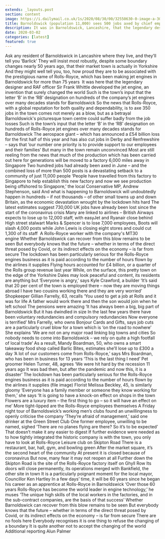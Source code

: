 ```yaml
---
extends: _layouts.post
section: content
image: https://i.dailymail.co.uk/1s/2020/08/30/00/32550630-0-image-a-30_1598744548103.jpg 
title: Barnoldswick (population 11,000) sees 500 jobs axed by chief employer Rolls-Royce 
description: It was in Barnoldswick, Lancashire, that the legendary designer and RAF officer Sir Frank Whittle developed the jet engine, an invention that surely changed the world 
date: 2020-03-02 
categories: [latest] 
featured: true 
--- 
```

Ask any resident of Barnoldswick in Lancashire where they live, and they’ll tell you ‘Barlick’ They will insist most robustly, despite some boundary changes nearly 50 years ago, that their market town is actually in Yorkshire
And they might well tell you, too, how proud they are to be associated with the prestigious name of Rolls-Royce, which has been making jet engines in Barnoldswick for more than 75 years 
It was here that the legendary designer and RAF officer Sir Frank Whittle developed the jet engine, an invention that surely changed the world
Such is the town’s input that the letter ‘B’ in the ‘RB’ designation on hundreds of the company’s jet engines over many decades stands for Barnoldswick
So the news that Rolls-Royce, with a global reputation for both quality and dependability, is to axe 350 jobs in the town comes not merely as a blow, but as a betrayal
Barnoldswick's picturesque town centre could suffer badly from the job losses Such is the town’s input that the letter ‘B’ in the ‘RB’ designation on hundreds of Rolls-Royce jet engines over many decades stands for Barnoldswick
The aerospace giant – which has announced a £54 billion loss for the first half of this year and has also cut jobs in Derby and Renfrewshire – says that ‘our number one priority is to provide support to our employees and their families’
But many in the town remain unconvinced Most are still reeling from the news that much of the production which has been carried out here for generations will be moved to a factory 6,000 miles away in Singapore
Two hundred jobs had already been axed in June – and the combined loss of more than 500 posts is a devastating setback to a community of just 11,000 people
‘People have travelled from this factory to Singapore to help establish this new factory and now we see production being offshored to Singapore,’ the local Conservative MP, Andrew Stephenson, said
And what is happening to Barnoldswick will undoubtedly happen in hundreds – if not thousands – of other small towns up and down Britain, as the economic devastation wrought by the lockdown hits hard
The latest estimates suggest 730,000 UK jobs have already been lost since the start of the coronavirus crisis Many are linked to airlines – British Airways expects to lose up to 12,000 staff, with easyJet and Ryanair close behind
High street stalwart Marks & Spencer is to lose 7,000 employees, Boots will slash 4,000 posts while John Lewis is closing eight stores and could cut 1,300 of its staff 
A Rolls-Royce worker with the company's MT30 engine Whether Barnoldswick can recover from this blow remains to be seen But everybody knows that the future – whether in terms of the direct threat posed by Covid, or its indirect effects on the economy – is far from secure
The lockdown has been particularly serious for the Rolls-Royce engines business as it is paid according to the number of hours flown by the airlines it supplies
Flying hours accounted for £4 billion, or a quarter of the Rolls group revenue last year
While, on the surface, this pretty town on the edge of the Yorkshire Dales may look peaceful and content, its residents are anything but
‘Everyone is angry,’ says Kyle Crawford, a builder ‘It’s said that 20 per cent of the town is employed there – now they are moving things abroad I have two cousins working there and they are very worried’
Shopkeeper Gillian Farrelly, 63, recalls ‘You used to get a job at Rolls and it was for life A father would work there and then the son would join when he left school The pensions were amazing
‘It has always been a big, big part of Barnoldswick But it has dwindled in size In the last few years there have been voluntary redundancies and compulsory redundancies Now everyone is terrified’
Mrs Farrelly, who owns Bonjour Cards and Gifts, says job cuts are a particularly cruel blow for a town which is ‘on the road to nowhere’ 
She explains ‘We are not on any major road linking big towns and cities So nobody needs to come into Barnoldswick – we rely on quite a high footfall of local trade’
As a result, Mandy Boardman, 50, who owns a smart takeaway food shop called Barlic Bites, estimates she’ll lose up to £300 a day ‘A lot of our customers come from Rolls-Royce,’ says Mrs Boardman, who has been in business for 13 years ‘This is the last thing I need’
Pet groomer Helen Turner, 48, agrees ‘We were hit hard by the recession 11 years ago It was bad then, but after the pandemic and now this, it is a disaster’
The lockdown has been particularly serious for the Rolls-Royce engines business as it is paid according to the number of hours flown by the airlines it supplies (file image)
Florist Melissa Beckley, 45, is similarly gloomy ‘Everyone has a family member or someone they know working for them,’ she says ‘It is going to have a knock-on effect on shops in the town Flowers are a luxury item – the first thing to go – so it will have an effect on me’
More tight-lipped are the Rolls-Royce employees themselves A Friday night tour of Barnoldswick’s working men’s clubs found an unwillingness to openly criticise the company
‘They’re afraid of management,’ said one drinker at the Green Street Club One former employee, unwilling to be named, sighed ‘There are no planes flying are there? So it’s to be expected’
That doesn’t make it any easier to digest If further evidence were needed as to how tightly integrated the historic company is with the town, you only have to look at Rolls-Royce Leisure club on Skipton Road There is a restaurant, bar, hall, gym, and bowling green After the market square, it’s the second heart of the community
At present it is closed because of coronavirus But now, many fear it may not reopen at all Further down the Skipton Road is the site of the Rolls-Royce factory itself on Ghyll Row Its doors will close permanently, its operations merged with Bankfield, the other site in town
It is a particularly poignant moment for the local mayor, Councillor Ken Hartley In a few days’ time, it will be 60 years since he began his career as an apprentice at Rolls-Royce in Barnoldswick
‘Over those 60 years Rolls-Royce has become the world leader in engine technology,’ he muses ‘The unique high skills of the local workers in the factories, and in the sub-contract companies, are the basis of that success’
Whether Barnoldswick can recover from this blow remains to be seen But everybody knows that the future – whether in terms of the direct threat posed by Covid, or its indirect effects on the economy – is far from secure
There are no fools here Everybody recognises it is one thing to refuse the changing of a boundary It is quite another not to accept the changing of the world
Additional reporting Alun Palmer 